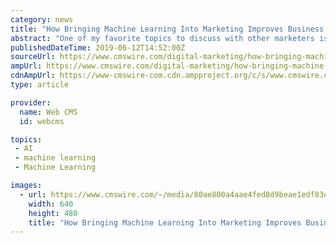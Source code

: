 ```yaml
---
category: news
title: "How Bringing Machine Learning Into Marketing Improves Business Results"
abstract: "One of my favorite topics to discuss with other marketers is how both the art and science of marketing are changing. While the design and creativity of marketing is very exciting to me — new interactive ways of creating and producing content, in this ..."
publishedDateTime: 2019-06-12T14:52:00Z
sourceUrl: https://www.cmswire.com/digital-marketing/how-bringing-machine-learning-into-marketing-improves-business-results/
ampUrl: https://www.cmswire.com/digital-marketing/how-bringing-machine-learning-into-marketing-improves-business-results/amp/
cdnAmpUrl: https://www-cmswire-com.cdn.ampproject.org/c/s/www.cmswire.com/digital-marketing/how-bringing-machine-learning-into-marketing-improves-business-results/amp/
type: article

provider:
  name: Web CMS
  id: webcms

topics:
 - AI
 - machine learning
 - Machine Learning

images:
  - url: https://www.cmswire.com/~/media/80ae800a4aae4fed8d9beae1edf83e7b.jpg
    width: 640
    height: 480
    title: "How Bringing Machine Learning Into Marketing Improves Business Results"
---
```

